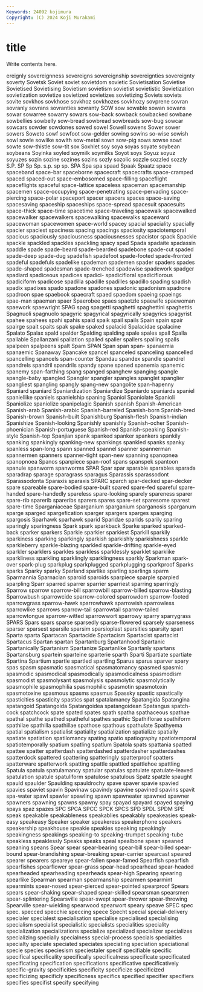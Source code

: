 ```yaml
---
Keywords: 24092 kojimura
Copyright: (C) 2024 Koji Murakami
---
```


# title

Write contents here.



ereignly sovereignness sovereigns sovereignship sovereignties sovereignty soverty Sovetsk
Soviet soviet sovietdom sovietic Sovietisation Sovietise Sovietised Sovietising Sovietism sovietism
sovietist sovietistic Sovietization sovietization sovietize sovietized sovietizes sovietizing Soviets soviets
sovite sovkhos sovkhose sovkhoz sovkhozes sovkhozy sovprene sovran sovranly sovrans
sovranties sovranty SOW sow sowable sowan sowans sowar sowarree sowarry
sowars sow-back sowback sowbacked sowbane sowbellies sowbelly sow-bread sowbread sowbreads
sow-bug sowcar sowcars sowder sowdones sowed sowel Sowell sowens Sower
sower sowers Soweto sowf sowfoot sow-gelder sowing sowins so-wise sowish
sowl sowle sowlike sowlth sow-metal sown sow-pig sows sowse sowt
sowte sow-thistle sow-tit sox Soxhlet soy soya soyas soyate soybean
soybeans Soyinka soyled soymilk soymilks Soyot soys Soyuz soyuz soyuzes
sozin sozine sozines sozins sozly sozolic sozzle sozzled sozzly S.P.
SP Sp Sp. s.p. sp sp. SPA Spa spa spaad
Spaak Spaatz space spaceband space-bar spaceborne spacecraft spacecrafts space-cramped spaced
spaced-out space-embosomed space-filling spaceflight spaceflights spaceful space-lattice spaceless spaceman spacemanship
spacemen space-occupying space-penetrating space-pervading space-piercing space-polar spaceport spacer spacers spaces
space-saving spacesaving spaceship spaceships space-spread spacesuit spacesuits space-thick space-time spacetime
space-traveling spacewalk spacewalked spacewalker spacewalkers spacewalking spacewalks spaceward spacewoman spacewomen
space-world spacey spacial spaciality spacially spacier spaciest spaciness spacing spacings
spaciosity spaciotemporal spacious spaciously spaciousness spaciousnesses spacistor spack Spackle spackle
spackled spackles spackling spacy spad Spada spadaite spadassin spaddle spade
spade-beard spade-bearded spadebone spade-cut spaded spade-deep spade-dug spadefish spadefoot spade-footed
spade-fronted spadeful spadefuls spadelike spademan spademen spader spaders spades spade-shaped
spadesman spade-trenched spadewise spadework spadger spadiard spadiceous spadices spadici- spadicifloral
spadiciflorous spadiciform spadicose spadilla spadille spadilles spadillo spading spadish spadix
spadixes spado spadone spadones spadonic spadonism spadrone spadroon spae spaebook
spaecraft spaed spaedom spaeing spaeings spae-man spaeman spaer Spaerobee spaes
spaetzle spaewife spaewoman spaework spaewright SPAG spag spagetti spaghetti spaghettini
spaghettis Spagnuoli spagnuolo spagyric spagyrical spagyrically spagyrics spagyrist spahee spahees
spahi spahis spaid spaik spail spails Spain spain spair spairge
spait spaits spak spake spaked spalacid Spalacidae spalacine Spalato Spalax
spald spalder Spalding spalding spale spales spall Spalla spallable Spallanzani
spallation spalled spaller spallers spalling spalls spalpeen spalpeens spalt Spam
SPAN Span span span- spanaemia spanaemic Spanaway Spancake spancel spanceled
spanceling spancelled spancelling spancels span-counter Spandau spandex spandle spandrel spandrels
spandril spandrils spandy spane spaned spanemia spanemic spanemy span-farthing spang
spanged spanghew spanging spangle spangle-baby spangled Spangler spangler spangles spanglet
spanglier spangliest spangling spangly spang-new spangolite span-hapenny Spaniard spaniard Spaniardization
Spaniardize Spaniardo spaniards spaniel spaniellike spaniels spanielship spaning Spaniol Spaniolate
Spanioli Spaniolize spaniolize spanipelagic Spanish spanish Spanish-American Spanish-arab Spanish-arabic Spanish-barreled
Spanish-born Spanish-bred Spanish-brown Spanish-built Spanishburg Spanish-flesh Spanish-indian Spanishize Spanish-looking Spanishly
spanishly Spanish-ocher Spanish-phoenician Spanish-portuguese Spanish-red Spanish-speaking Spanish-style Spanish-top Spanjian spank
spanked spanker spankers spankily spanking spankingly spanking-new spankings spankled spanks
spanky spanless span-long spann spanned spannel spanner spannerman spannermen spanners
spanner-tight span-new spanning spanopnea spanopnoea Spanos spanpiece span-roof spans spanspek
spantoon spanule spanworm spanworms SPAR Spar spar sparable sparables sparada
sparadrap sparage sparagrass sparagus Sparassis sparassodont Sparassodonta Sparaxis sparaxis SPARC
sparch spar-decked spar-decker spare spareable spare-bodied spare-built spared spare-fed spareful
spare-handed spare-handedly spareless spare-looking sparely spareness sparer spare-rib sparerib spareribs
sparers spares spare-set sparesome sparest spare-time Sparganiaceae Sparganium sparganium sparganosis
sparganum sparge sparged spargefication sparger spargers sparges sparging spargosis Sparhawk
sparhawk sparid Sparidae sparids sparily sparing sparingly sparingness Spark spark
sparkback Sparke sparked sparked-back sparker sparkers Sparkie sparkier sparkiest Sparkill
sparkily sparkiness sparking sparkingly sparkish sparkishly sparkishness sparkle sparkleberry sparkle-blazing
sparkled sparkle-drifting sparkle-eyed sparkler sparklers sparkles sparkless sparklessly sparklet sparklike
sparkliness sparkling sparklingly sparklingness sparkly Sparkman spark-over spark-plug sparkplug sparkplugged
sparkplugging sparkproof Sparks sparks Sparky sparky Sparland sparlike sparling sparlings
sparm Sparmannia Sparnacian sparoid sparoids sparpiece sparple sparpled sparpling Sparr
sparred sparrer sparrier sparriest sparring sparringly Sparrow sparrow sparrow-bill sparrowbill
sparrow-billed sparrow-blasting Sparrowbush sparrowcide sparrow-colored sparrowdom sparrow-footed sparrowgrass sparrow-hawk sparrowhawk
sparrowish sparrowless sparrowlike sparrows sparrow-tail sparrowtail sparrow-tailed sparrowtongue sparrow-witted sparrowwort
sparrowy sparry sparrygrass SPARS Spars spars sparse sparsedly sparse-flowered sparsely
sparseness sparser sparsest sparsile sparsim sparsioplast sparsities sparsity spart Sparta
sparta Spartacan Spartacide Spartacism Spartacist spartacist Spartacus Spartan spartan Spartanburg
Spartanhood Spartanic Spartanically Spartanism Spartanize Spartanlike Spartanly spartans Spartansburg spartein
sparteine sparterie sparth Sparti Spartiate spartiate Spartina Spartium spartle spartled
spartling Sparus sparus sparver spary spas spasm spasmatic spasmatical spasmatomancy
spasmed spasmic spasmodic spasmodical spasmodically spasmodicalness spasmodism spasmodist spasmolysant spasmolysis
spasmolytic spasmolytically spasmophile spasmophilia spasmophilic spasmotin spasmotoxin spasmotoxine spasmous spasms
spasmus Spassky spastic spastically spasticities spasticity spastics spat spatalamancy Spatangida
Spatangina spatangoid Spatangoida Spatangoidea spatangoidean Spatangus spatch-cock spatchcock spate spated
spates spath spatha spathaceous spathae spathal spathe spathed spatheful spathes
spathic Spathiflorae spathiform spathilae spathilla spathillae spathose spathous spathulate Spathyema
spatial spatialism spatialist spatiality spatialization spatialize spatially spatiate spatiation spatilomancy
spating spatio spatiography spatiotemporal spatiotemporally spatium spatling spatlum Spatola spats
spattania spatted spattee spatter spatterdash spatterdashed spatterdasher spatterdashes spatterdock spattered
spattering spatteringly spatterproof spatters spatterware spatterwork spatting spattle spattled spattlehoe
spattling Spatula spatula spatulamancy spatular spatulas spatulate spatulate-leaved spatulation spatule
spatuliform spatulose spatulous Spatz spatzle spaught spauld spaulder Spaulding spauldrochy
spave spaver spavie spavied spavies spaviet spavin Spavinaw spavindy spavine
spavined spavins spavit spa-water spawl spawler spawling spawn spawneater spawned
spawner spawners spawning spawns spawny spay spayad spayard spayed spaying
spays spaz spazes SPC SPCA SPCC SPCK SPCS SPD SPDL
SPDM SPE speak speakable speakableness speakablies speakably speakeasies speak-easy speakeasy
Speaker speaker speakeress speakerphone speakers speakership speakhouse speakie speakies speaking
speakingly speakingness speakings speaking-to speaking-trumpet speaking-tube speakless speaklessly Speaks speaks
speal spealbone spean speaned speaning speans Spear spear spear-bearing spear-bill
spear-billed spear-bound spear-brandishing spear-breaking spear-carrier spearcast speared spearer spearers speareye
spear-fallen spear-famed Spearfish spearfish spearfishes spearflower spear-grass spear-head spearhead spear-headed
spearheaded spearheading spearheads spear-high Spearing spearing spearlike Spearman spearman spearmanship
spearmen spearmint spearmints spear-nosed spear-pierced spear-pointed spearproof Spears spears spear-shaking
spear-shaped spear-skilled spearsman spearsmen spear-splintering Spearsville spear-swept spear-thrower spear-throwing Spearville
spear-wielding spearwood spearwort speary speave SPEC spec spec. specced specchie
speccing spece Specht special special-delivery specialer specialest specialisation specialise specialised
specialising specialism specialist specialistic specialists specialities speciality specialization specializations specialize
specialized specializer specializes specializing specially specialness special-process specials specialties specialty
speciate speciated speciates speciating speciation speciational specie species speciesism speciestaler
specif specifiable specific specifical specificality specifically specificalness specificate specificated specificating
specification specifications specificative specificatively specific-gravity specificities specificity specificize specificized specificizing
specificly specificness specifics specified specifier specifiers specifies specifist specify specifying
